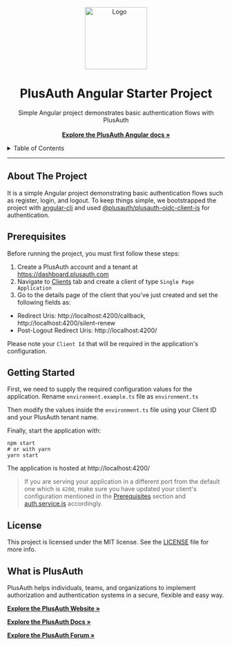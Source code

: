 <div align="center">
  <a href="https://plusauth.com/">
    <img src="https://docs.plusauth.com/favicon.png" alt="Logo" width="144">
  </a>
</div>

<h1 align="center">PlusAuth Angular Starter Project</h1>

 <p align="center">
    Simple Angular project demonstrates basic authentication flows with PlusAuth
    <br />
    <br />
    <a href="https://docs.plusauth.com/quickStart/spa/angular" target="_blank"><strong>Explore the PlusAuth Angular docs »</strong></a>
</p>

<details>
  <summary>Table of Contents</summary>
    <li><a href="#about-the-project">About The Project</a></li>
    <li><a href="#prerequisites">Prerequisites</a></li>
    <li><a href="#getting-started">Getting Started</a></li>
    <li><a href="#license">License</a></li>
    <li><a href="#what-is-plusauth">What is PlusAuth</a></li>
 </ol>
</details>

---

## About The Project

It is a simple Angular project demonstrating basic authentication flows such as register, login, and logout. To keep things simple, we bootstrapped the project with [angular-cli](https://angular.io/cli) and used
[@plusauth/plusauth-oidc-client-js](https://github.com/PlusAuth/plusauth-oidc-client-js) for authentication.

## Prerequisites

Before running the project, you must first follow these steps:

1. Create a PlusAuth account and a tenant at https://dashboard.plusauth.com
2. Navigate to [Clients](https://dashboard.plusauth.com/~clients) tab and create a client of type `Single Page Application`
3. Go to the details page of the client that you've just created and set the following fields as:

- Redirect Uris: http://localhost:4200/callback, http://localhost:4200/silent-renew
- Post-Logout Redirect Uris: http://localhost:4200/

Please note your `Client Id` that will be required in the application's configuration.

## Getting Started

First, we need to supply the required configuration values for the application. Rename `environment.example.ts` file as `environment.ts`

Then modify the values inside the `environment.ts` file using your Client ID and your PlusAuth tenant name.

Finally, start the application with:

```shell
npm start
# or with yarn
yarn start
```

The application is hosted at http://localhost:4200/

> If you are serving your application in a different port from the default one which is `4200`, 
> make sure you have updated your client's configuration mentioned in the [Prerequisites](#prerequisites) section and [auth.service.js](src/app/services/auth.service.js) accordingly.

## License

This project is licensed under the MIT license. See the [LICENSE](LICENSE) file for more info.

## What is PlusAuth

PlusAuth helps individuals, teams, and organizations to implement authorization and authentication systems in a secure, flexible and easy way.

<a href="https://plusauth.com/" target="_blank"><strong>Explore the PlusAuth Website »</strong></a>

<a href="https://docs.plusauth.com/" target="_blank"><strong>Explore the PlusAuth Docs »</strong></a>

<a href="https://forum.plusauth.com/" target="_blank"><strong>Explore the PlusAuth Forum »</strong></a>
